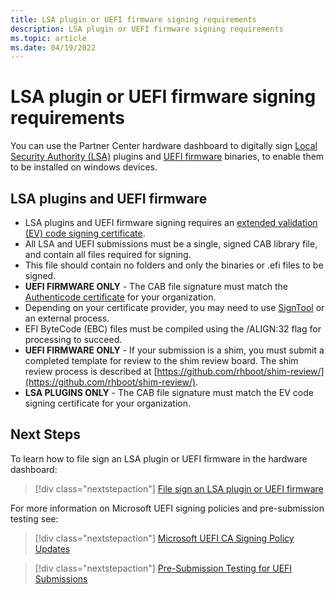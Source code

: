 ```yaml
---
title: LSA plugin or UEFI firmware signing requirements
description: LSA plugin or UEFI firmware signing requirements
ms.topic: article
ms.date: 04/19/2022
---
```


# LSA plugin or UEFI firmware signing requirements

You can use the Partner Center hardware dashboard to digitally sign [Local Security Authority (LSA)](/windows-server/security/credentials-protection-and-management/configuring-additional-lsa-protection) plugins and [UEFI firmware](/windows-hardware/design/device-experiences/oem-uefi) binaries, to enable them to be installed on windows devices.

## LSA plugins and UEFI firmware

- LSA plugins and UEFI firmware signing requires an [extended validation (EV) code signing certificate](code-signing-reqs.md#ev-certificate-signed-drivers).
- All LSA and UEFI submissions must be a single, signed CAB library file, and contain all files required for signing.
- This file should contain no folders and only the binaries or .efi files to be signed.
- **UEFI FIRMWARE ONLY** - The CAB file signature must match the [Authenticode certificate](../install/authenticode.md) for your organization.
- Depending on your certificate provider, you may need to use [SignTool](/windows/desktop/SecCrypto/signtool) or an external process.
- EFI ByteCode (EBC) files must be compiled using the /ALIGN:32 flag for processing to succeed.
- **UEFI FIRMWARE ONLY** - If your submission is a shim, you must submit a completed template for review to the shim review board. The shim review process is described at [https://github.com/rhboot/shim-review/](https://github.com/rhboot/shim-review/).
- **LSA PLUGINS ONLY** - The CAB file signature must match the EV code signing certificate for your organization.

## Next Steps

To learn how to file sign an LSA plugin or UEFI firmware in the hardware dashboard:
> [!div class="nextstepaction"]
>[File sign an LSA plugin or UEFI firmware](file-signing-manage.md)

For more information on Microsoft UEFI signing policies and pre-submission testing see:

> [!div class="nextstepaction"]
> [Microsoft UEFI CA Signing Policy Updates](https://techcommunity.microsoft.com/t5/windows-hardware-certification/microsoft-uefi-ca-signing-policy-updates/ba-p/364828)

> [!div class="nextstepaction"]
>[Pre-Submission Testing for UEFI Submissions](https://techcommunity.microsoft.com/t5/windows-hardware-certification/pre-submission-testing-for-uefi-submissions/ba-p/364829)